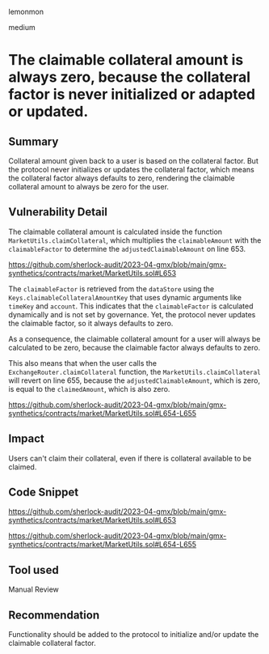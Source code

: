lemonmon

medium

# The claimable collateral amount is always zero, because the collateral factor is never initialized or adapted or updated.

## Summary

Collateral amount given back to a user is based on the collateral factor. But the protocol never initializes or updates the collateral factor, which means the collateral factor always defaults to zero, rendering the claimable collateral amount to always be zero for the user.

## Vulnerability Detail

The claimable collateral amount is calculated inside the function `MarketUtils.claimCollateral`, which multiplies the `claimableAmount` with the `claimableFactor` to determine the `adjustedClaimableAmount` on line 653.

https://github.com/sherlock-audit/2023-04-gmx/blob/main/gmx-synthetics/contracts/market/MarketUtils.sol#L653

The `claimableFactor` is retrieved from the `dataStore` using the `Keys.claimableCollateralAmountKey` that uses dynamic arguments like `timeKey` and `account`. This indicates that the `claimableFactor` is calculated dynamically and is not set by governance. Yet, the protocol never updates the claimable factor, so it always defaults to zero.

As a consequence, the claimable collateral amount for a user will always be calculated to be zero, because the claimable factor always defaults to zero.

This also means that when the user calls the `ExchangeRouter.claimCollateral` function, the `MarketUtils.claimCollateral` will revert on line 655, because the `adjustedClaimableAmount`, which is zero, is equal to the `claimedAmount`, which is also zero.

https://github.com/sherlock-audit/2023-04-gmx/blob/main/gmx-synthetics/contracts/market/MarketUtils.sol#L654-L655

## Impact

Users can't claim their collateral, even if there is collateral available to be claimed.

## Code Snippet

https://github.com/sherlock-audit/2023-04-gmx/blob/main/gmx-synthetics/contracts/market/MarketUtils.sol#L653

https://github.com/sherlock-audit/2023-04-gmx/blob/main/gmx-synthetics/contracts/market/MarketUtils.sol#L654-L655

## Tool used

Manual Review

## Recommendation

Functionality should be added to the protocol to initialize and/or update the claimable collateral factor.